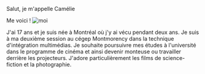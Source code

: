 Salut, je m'appelle Camélie

Me voici !
![moi](https://user-images.githubusercontent.com/93718179/152187623-1a25888c-2f6f-4cd3-b328-6a157ead3504.jpg)

J'ai 17 ans et je suis née à Montréal où j'y ai vécu pendant deux ans. Je suis à ma deuxième session au cégep Montmorency dans la technique d'intégration multimédias. Je souhaite poursuivre mes études à l'université dans le programme de cinéma et ainsi devenir monteuse ou travailler derrière les projecteurs. J'adore particulièrement les films de science-fiction et la photographie. 
